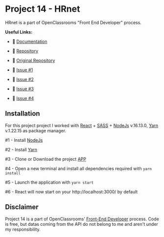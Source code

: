 # Project 14 - HRnet

HRnet is a part of OpenClassrooms "Front End Developer" process.

**Useful Links:**

- 📑 [Documentation](https://openclassrooms.com/fr/paths/314/projects/815/assignment)
- 📁 [Repository](https://github.com/BihelCharly/charlybihel_14_22122021)
- 📁 [Original Repository](https://github.com/OpenClassrooms-Student-Center/P12_Front-end)

- 📑 [Issue #1](https://github.com/OpenClassrooms-Student-Center/P12_Front-end/issues/1)
- 📑 [Issue #2](https://github.com/OpenClassrooms-Student-Center/P12_Front-end/issues/1)
- 📑 [Issue #3](https://github.com/OpenClassrooms-Student-Center/P12_Front-end/issues/1)
- 📑 [Issue #4](https://github.com/OpenClassrooms-Student-Center/P12_Front-end/issues/1)

## Installation

For this project project I worked with [React](https://reactjs.org/) + [SASS](https://sass-lang.com/documentation) + [NodeJs](https://nodejs.org/en/) v.16.13.0, [Yarn](https://classic.yarnpkg.com/en/docs/) v.1.22.15 as package manager.

#1 - Install [NodeJs](https://nodejs.org/en/download/)

#2 - Install [Yarn](https://classic.yarnpkg.com/lang/en/docs/install/#debian-stable)

#3 - Clone or Download the project [APP](https://github.com/BihelCharly/charlybihel_14_22122021)

#4 - Open a new terminal and install all dependencies required with `yarn install`

#5 - Launch the application with `yarn start`

#6 - React will now start on your http://localhost:3000/ by default

## Disclaimer

Project 14 is a part of OpenClassrooms' [Front-End Developer](https://openclassrooms.com/fr/paths/314-developpeur-front-end) process. Code is free, but datas coming from the API do not belong to me and aren't under my responsibility.
